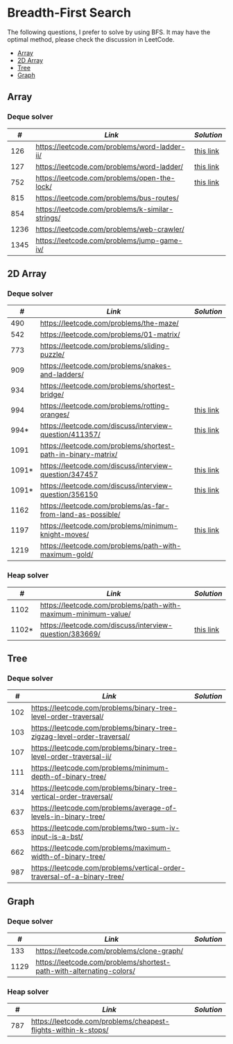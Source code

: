 # Breadth-First Search

The following questions, I prefer to solve by using BFS. It may have the optimal method, please check the discussion in LeetCode.  

* [Array](##Array)
* [2D Array](##2D-Array)
* [Tree](##Tree)
* [Graph](##Graph)

## Array
### Deque solver

| *#* | *Link* | *Solution* |
| ---- | --------------------------------- | --------------------------------- |
| 126 | https://leetcode.com/problems/word-ladder-ii/ | [this link](../practice/solution/0126_word_ladder_ii.py) |
| 127 | https://leetcode.com/problems/word-ladder/ | [this link](../practice/solution/0127_word_ladder.py) |
| 752 | https://leetcode.com/problems/open-the-lock/ | [this link](../practice/solution/0752_open_the_lock.py) |
| 815 | https://leetcode.com/problems/bus-routes/ | |
| 854 | https://leetcode.com/problems/k-similar-strings/ | |
| 1236 | https://leetcode.com/problems/web-crawler/ | |
| 1345 | https://leetcode.com/problems/jump-game-iv/ | |

## 2D Array
### Deque solver

| *#* | *Link* | *Solution* |
| ---- | --------------------------------- | --------------------------------- |
| 490 | https://leetcode.com/problems/the-maze/ | |
| 542 | https://leetcode.com/problems/01-matrix/ | |
| 773 | https://leetcode.com/problems/sliding-puzzle/ | |
| 909 | https://leetcode.com/problems/snakes-and-ladders/ | |
| 934 | https://leetcode.com/problems/shortest-bridge/ | | 
| 994 | https://leetcode.com/problems/rotting-oranges/ | [this link](../practice/solution/0994_rotting_oranges.py) |
| 994* | https://leetcode.com/discuss/interview-question/411357/ | [this link](../practice/amazon/min_hour.py) |
| 1091 | https://leetcode.com/problems/shortest-path-in-binary-matrix/ | |
| 1091* | https://leetcode.com/discuss/interview-question/347457 | [this link](../practice/amazon/treasure_island.py) |
| 1091* | https://leetcode.com/discuss/interview-question/356150 | [this link](../practice/amazon/treasure_island_ii.py) |
| 1162 | https://leetcode.com/problems/as-far-from-land-as-possible/ | |
| 1197 | https://leetcode.com/problems/minimum-knight-moves/ | [this link](../practice/solution/1197_minimum_knight_moves.py)|
| 1219 | https://leetcode.com/problems/path-with-maximum-gold/ | |

### Heap solver

| *#* | *Link* | *Solution* |
| ---- | --------------------------------- | --------------------------------- |
| 1102 | https://leetcode.com/problems/path-with-maximum-minimum-value/ | |
| 1102* | https://leetcode.com/discuss/interview-question/383669/ | [this link](../practice/amazon/max_of_min_altitudes.py) | 

## Tree
### Deque solver

| *#* | *Link* | *Solution* |
| ---- | --------------------------------- | --------------------------------- |
| 102 | https://leetcode.com/problems/binary-tree-level-order-traversal/ | |
| 103 | https://leetcode.com/problems/binary-tree-zigzag-level-order-traversal/ | |
| 107 | https://leetcode.com/problems/binary-tree-level-order-traversal-ii/ | | 
| 111 | https://leetcode.com/problems/minimum-depth-of-binary-tree/ | |
| 314 | https://leetcode.com/problems/binary-tree-vertical-order-traversal/ | |
| 637 | https://leetcode.com/problems/average-of-levels-in-binary-tree/ | |
| 653 | https://leetcode.com/problems/two-sum-iv-input-is-a-bst/ | |
| 662 | https://leetcode.com/problems/maximum-width-of-binary-tree/ | |
| 987 | https://leetcode.com/problems/vertical-order-traversal-of-a-binary-tree/ | |

## Graph
### Deque solver
| *#* | *Link* | *Solution* |
| ---- | --------------------------------- | --------------------------------- |
| 133 | https://leetcode.com/problems/clone-graph/ | |
| 1129 | https://leetcode.com/problems/shortest-path-with-alternating-colors/ | |

### Heap solver

| *#* | *Link* | *Solution* |
| ---- | --------------------------------- | --------------------------------- |
| 787 | https://leetcode.com/problems/cheapest-flights-within-k-stops/ | |